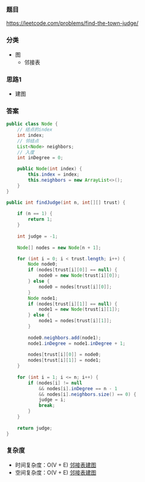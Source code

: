 ### 题目
https://leetcode.com/problems/find-the-town-judge/

### 分类
* 图
    * 邻接表

### 思路1
* 建图

### 答案
```java
public class Node {
    // 结点的index
    int index;
    // 邻结点
    List<Node> neighbors;
    // 入度
    int inDegree = 0;

    public Node(int index) {
        this.index = index;
        this.neighbors = new ArrayList<>();
    }
}

public int findJudge(int n, int[][] trust) {
    
    if (n == 1) {
        return 1;
    }
    
    int judge = -1;
    
    Node[] nodes = new Node[n + 1];

    for (int i = 0; i < trust.length; i++) {
        Node node0;
        if (nodes[trust[i][0]] == null) {
            node0 = new Node(trust[i][0]);
        } else {
            node0 = nodes[trust[i][0]];
        }
        Node node1;
        if (nodes[trust[i][1]] == null) {
            node1 = new Node(trust[i][1]);
        } else {
            node1 = nodes[trust[i][1]];
        }
        
        node0.neighbors.add(node1);
        node1.inDegree = node1.inDegree + 1;
        
        nodes[trust[i][0]] = node0;
        nodes[trust[i][1]] = node1;
    }
    
    for (int i = 1; i <= n; i++) {
        if (nodes[i] != null 
            && nodes[i].inDegree == n - 1 
            && nodes[i].neighbors.size() == 0) {
            judge = i;
            break;
        }
    }
    
    return judge;
}
```

### 复杂度
* 时间复杂度：O(V + E) [邻接表建图](https://github.com/HolmesJJ/CS2040S-Data-Structures-and-Algorithms/wiki/Graph-Introduction)
* 空间复杂度：O(V + E) [邻接表建图](https://github.com/HolmesJJ/CS2040S-Data-Structures-and-Algorithms/wiki/Graph-Introduction)
